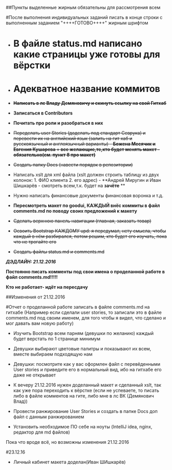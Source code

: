 ##Пункты выделенные жирным обязательны для рассмотрения всем

#После выполнения индивидуальных заданий писать в конце строки с выполненным заданием "++++ГОТОВО++++" жирным шрифтом

* # **В файле status.md написано какие страницы уже готовы для вёрстки**

* # **Адекватное название коммитов**

* ~~**Написать в лс Владу Демяновичу и скинуть ссылку на свой Гитхаб**~~

* **Записаться в Contributors**

* **Почитать про роли и разобраться в них**

* ~~Переделать  user Stories (доделать под стандарт Севрука) и перевести их на английский язык (залить на гит хаб и русскоязычный и англоязычный варианты) -
**Божена Месячик и Евгения Кушарева + все желающие,те,кто будет менять макет - обязательно(см. пункт 8 про макет)**~~

* ~~Создать папку Docs (навести порядок в репозитории)~~

* Написать xslt для xml файла (xslt должен строить таблицу из двух колонок: 1. ФИО клиента 2. его адрес) -
**Андрей Миругин и Иван Шишкарёв - смотреть всем,т.к. будет на **зачёте** **

* Нужно написать финансовые документы финансовая воронка и т.д.

* **Пересмотреть макет по goodui, КАЖДЫЙ внёс коммиты в файл comments.md по поводу своих предложений к макету**

* ~~Сделать верхнюю панель навигации (главная, заказать товар)~~

* ~~Освоить Bootstrap КАЖДОМУ upd: я передумал, нету смысла, чтобы каждый в нём разбирался, потом решим, кто будет его изучать, пока что не трогайте его~~

* ~~Создать файлы status.md и comments.md~~

***ДЭДЛАЙН: 21.12.2016***

**Постоянно писать комменты под свои имена о проделанной работе в файл comments.md!!!!!**

**Кто не работает- идёт на пересдачу**


##Изменения от 21.12.2016

#Отчет о проделанной работе записать в файле comments.md на гитхабе (Например если сделали user stories, то записали это в файле comments.md под своим именем, для того чтобы я видел, что сделано и мог давать вам новую работу)

* Изучить Bootstrap всем парням (девушки по желанию) каждый будет верстать по 1 странице минимум

* Девушки выбирают цветовые палитры и показывают их всем, вместе выбираем подходящую нам

* Девушки: посмотрите как у вас оформлен файл с перевёденными User stories и приведите его в нормальный вид, ибо на гитхабе его даже не открывает

* К вечеру 21.12.2016 нужен доделанный макет и сделанный xslt, так как уже пора переходить к вёрстке (если не успеваете, то писать либо в файле комментов на гите, либо мне в лс ВК (Демянович Влад))

* Провести ранжирование User Stories и создать в папке Docs доп файл с данным ранжированием

* Установить необходимое ПО себе на ноуты (IntelliJ idea, nginx, редактор для md файлов)

Пока что вроде всё, но возможны изменения 21.12.2016

#23.12.16

* Личный кабинет макета доделан(Иван ШИшкарёв)
